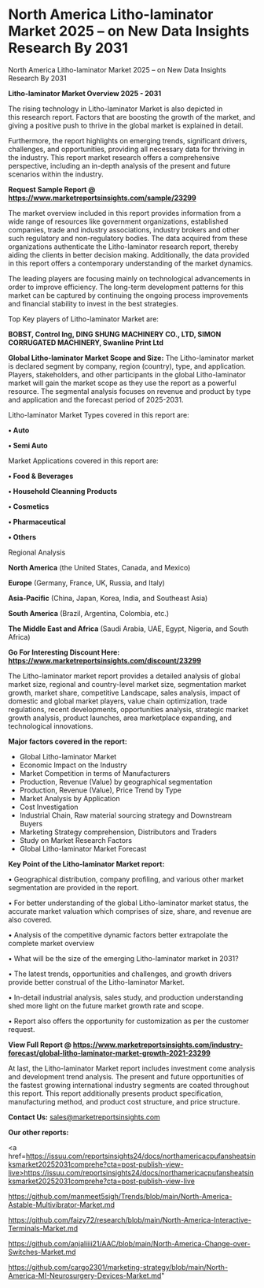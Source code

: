# North America Litho-laminator Market 2025 – on New Data Insights Research By 2031
 North America Litho-laminator Market 2025 – on New Data Insights Research By 2031

<Strong> Litho-laminator Market Overview 2025 - 2031</strong>

The rising technology in Litho-laminator Market is also depicted in this research report. Factors that are boosting the growth of the market, and giving a positive push to thrive in the global market is explained in detail.

Furthermore, the report highlights on emerging trends, significant drivers, challenges, and opportunities, providing all necessary data for thriving in the industry. This report market research offers a comprehensive perspective, including an in-depth analysis of the present and future scenarios within the industry.

<strong>Request Sample Report @ <a href=https://www.marketreportsinsights.com/sample/23299>https://www.marketreportsinsights.com/sample/23299</a></strong>

The market overview included in this report provides information from a wide range of resources like government organizations, established companies, trade and industry associations, industry brokers and other such regulatory and non-regulatory bodies. The data acquired from these organizations authenticate the Litho-laminator research report, thereby aiding the clients in better decision making. Additionally, the data provided in this report offers a contemporary understanding of the market dynamics.

The leading players are focusing mainly on technological advancements in order to improve efficiency. The long-term development patterns for this market can be captured by continuing the ongoing process improvements and financial stability to invest in the best strategies.

Top Key players of Litho-laminator Market are:

<strong>BOBST, Control Ing, DING SHUNG MACHINERY CO., LTD, SIMON CORRUGATED MACHINERY, Swanline Print Ltd</strong>

<strong><b>Global Litho-laminator Market Scope and Size:</b></strong>
The Litho-laminator market is declared segment by company, region (country), type, and application. Players, stakeholders, and other participants in the global Litho-laminator market will gain the market scope as they use the report as a powerful resource. The segmental analysis focuses on revenue and product by type and application and the forecast period of 2025-2031.

Litho-laminator Market Types covered in this report are:

<strong>• Auto

• Semi Auto</strong>

Market Applications covered in this report are:

<strong>• Food & Beverages

• Household Cleanning Products

• Cosmetics

• Pharmaceutical

• Others</strong> 

Regional Analysis

<strong>North America</strong> (the United States, Canada, and Mexico)

<strong>Europe</strong> (Germany, France, UK, Russia, and Italy)

<strong>Asia-Pacific</strong> (China, Japan, Korea, India, and Southeast Asia)

<strong>South America</strong> (Brazil, Argentina, Colombia, etc.)

<strong>The Middle East and Africa</strong> (Saudi Arabia, UAE, Egypt, Nigeria, and South Africa)

<strong>Go For Interesting Discount Here: <a href=https://www.marketreportsinsights.com/discount/23299>https://www.marketreportsinsights.com/discount/23299</a></strong>

The Litho-laminator market report provides a detailed analysis of global market size, regional and country-level market size, segmentation market growth, market share, competitive Landscape, sales analysis, impact of domestic and global market players, value chain optimization, trade regulations, recent developments, opportunities analysis, strategic market growth analysis, product launches, area marketplace expanding, and technological innovations.

<strong><b>Major factors covered in the report:</b></strong>
<ul>
  <li>Global Litho-laminator Market </li>
  <li>Economic Impact on the Industry</li>
  <li>Market Competition in terms of Manufacturers</li>
  <li>Production, Revenue (Value) by geographical segmentation</li>
  <li>Production, Revenue (Value), Price Trend by Type</li>
  <li>Market Analysis by Application</li>
  <li>Cost Investigation</li>
  <li>Industrial Chain, Raw material sourcing strategy and Downstream Buyers</li>
  <li>Marketing Strategy comprehension, Distributors and Traders</li>
  <li>Study on Market Research Factors</li>
  <li>Global Litho-laminator Market Forecast</li>
</ul>

<strong><b>Key Point of the Litho-laminator Market report:</b></strong>

• Geographical distribution, company profiling, and various other market segmentation are provided in the report.

• For better understanding of the global Litho-laminator market status, the accurate market valuation which comprises of size, share, and revenue are also covered.

• Analysis of the competitive dynamic factors better extrapolate the complete market overview

• What will be the size of the emerging Litho-laminator market in 2031?

• The latest trends, opportunities and challenges, and growth drivers provide better construal of the Litho-laminator Market.

• In-detail industrial analysis, sales study, and production understanding shed more light on the future market growth rate and scope.

• Report also offers the opportunity for customization as per the customer request.

<strong><b>View Full Report @ <a href=https://www.marketreportsinsights.com/industry-forecast/global-litho-laminator-market-growth-2021-23299>https://www.marketreportsinsights.com/industry-forecast/global-litho-laminator-market-growth-2021-23299</a></b></strong>


At last, the Litho-laminator Market report includes investment come analysis and development trend analysis. The present and future opportunities of the fastest growing international industry segments are coated throughout this report. This report additionally presents product specification, manufacturing method, and product cost structure, and price structure.

<strong>Contact Us:</strong>
sales@marketreportsinsights.com

<strong>Our other reports:</strong>

<a href=https://issuu.com/reportsinsights24/docs/northamericacpufansheatsinksmarket20252031comprehe?cta=post-publish-view-live>https://issuu.com/reportsinsights24/docs/northamericacpufansheatsinksmarket20252031comprehe?cta=post-publish-view-live</a>

<a href=https://github.com/manmeet5sigh/Trends/blob/main/North-America-Astable-Multivibrator-Market.md>https://github.com/manmeet5sigh/Trends/blob/main/North-America-Astable-Multivibrator-Market.md</a>

<a href=https://github.com/faizy72/research/blob/main/North-America-Interactive-Terminals-Market.md>https://github.com/faizy72/research/blob/main/North-America-Interactive-Terminals-Market.md</a>

<a href=https://github.com/anjaliiii21/AAC/blob/main/North-America-Change-over-Switches-Market.md>https://github.com/anjaliiii21/AAC/blob/main/North-America-Change-over-Switches-Market.md</a>

<a href=https://github.com/cargo2301/marketing-strategy/blob/main/North-America-MI-Neurosurgery-Devices-Market.md>https://github.com/cargo2301/marketing-strategy/blob/main/North-America-MI-Neurosurgery-Devices-Market.md</a>"
